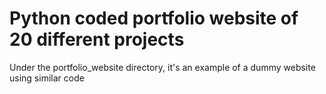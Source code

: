 # Python coded portfolio website of 20 different projects
Under the portfolio_website directory, it's an example of a dummy website using similar code
